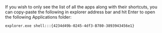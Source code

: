If you wish to only see the list of all the apps along with their shortcuts, you can copy-paste the following in explorer address bar and hit Enter to open the following Applications folder:

`explorer.exe shell:::{4234d49b-0245-4df3-B780-3893943456e1}`
